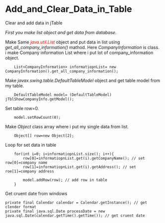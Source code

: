 # Add_and_Clear_Data_in_Table
Clear and add data in jTable


*First you make list object and get data from database.*


Make Same <font color="red">*java.util.List*</font> object and put data in list using *get_all_company_information()* mathod.
Here *CompanyInformation* is class. i make Company information List where i put lot of company_information
object.
        
        List<CompanyInformation> informatiopnList= new CompanyInformation().get_all_company_information();
        
Make *javax.swing.table.DefaultTableModel* object and get table model from my table.
        
        DefaultTableModel model= (DefaultTableModel) jTblShowCompanyInfo.getModel();
      
Set table row=0.
      
        model.setRowCount(0);

Make *Object* class array where i put my single data from list.

        Object[] row=new Object[2];
        
Loop for set data in table
        
        for(int i=0; i<informatiopnList.size(); i++){
            row[0]=informatiopnList.get(i).getCompanyName(); // set row[0]=company name
            row[1]=informatiopnList.get(i).getAddress(); // set roe[1]=company address
            
            model.addRow(row); // add row in table
        }
        
        
    
Get cruent date from windows
    
    private final Calendar calendar = Calendar.getInstance(); // get clender format
    private final java.sql.Date processDate = new java.sql.Date(calendar.getTime().getTime()); // get cruent date
